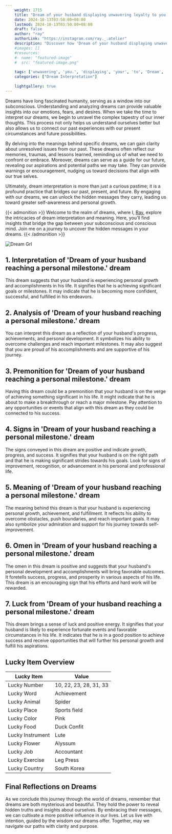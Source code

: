 ```yaml
---
    weight: 1715
    title: "Dream of your husband displaying unwavering loyalty to you."  # Assuming 'title' column exists
    date: 2024-10-13T03:50:00+08:00
    lastmod: 2024-10-13T03:50:00+08:00
    draft: false
    author: "ray"
    authorLink: "https://instagram.com/ray._.atelier"
    description: "Discover how 'Dream of your husband displaying unwavering loyalty to you.' can interpret your future and uncover its significant meanings in your life."
    #images: []
    #resources:
    #- name: "featured-image"
    #  src: "featured-image.png"
    
    tags: ['unwavering', 'you.', 'displaying', 'your', 'to', 'Dream', 'husband', 'loyalty', 'of']
    categories: ["Dream Interpretation"]
    
    lightgallery: true
---
```

    
Dreams have long fascinated humanity, serving as a window into our subconscious. Understanding and analyzing dreams can provide valuable insights into our emotions, fears, and desires. When we take the time to interpret our dreams, we begin to unravel the complex tapestry of our inner thoughts. This process not only helps us understand ourselves better but also allows us to connect our past experiences with our present circumstances and future possibilities.

By delving into the meanings behind specific dreams, we can gain clarity about unresolved issues from our past. These dreams often reflect our memories, traumas, and lessons learned, reminding us of what we need to confront or embrace. Moreover, dreams can serve as a guide for our future, revealing our aspirations and potential paths we may take. They can provide warnings or encouragement, nudging us toward decisions that align with our true selves.

Ultimately, dream interpretation is more than just a curious pastime; it is a profound practice that bridges our past, present, and future. By engaging with our dreams, we can unlock the hidden messages they carry, leading us toward greater self-awareness and personal growth.

{{< admonition >}}
Welcome to the realm of dreams, where I, [Ray](https://instagram.com/ray._.atelier), explore the intricacies of dream interpretation and meaning. Here, you’ll find insights that bridge the gap between your subconscious and conscious mind. Join me on a journey to uncover the hidden messages in your dreams.
{{< /admonition >}}

![Dream Grl](https://cdn.pixabay.com/photo/2017/11/02/03/35/gothic-2910057_1280.jpg "Dream Grl")

## 1. Interpretation of 'Dream of your husband reaching a personal milestone.' dream

This dream suggests that your husband is experiencing personal growth and accomplishments in his life. It signifies that he is achieving significant goals or milestones. It may indicate that he is becoming more confident, successful, and fulfilled in his endeavors.

## 2. Analysis of 'Dream of your husband reaching a personal milestone.' dream

You can interpret this dream as a reflection of your husband's progress, achievements, and personal development. It symbolizes his ability to overcome challenges and reach important milestones. It may also suggest that you are proud of his accomplishments and are supportive of his journey.

## 3. Premonition for 'Dream of your husband reaching a personal milestone.' dream

Having this dream could be a premonition that your husband is on the verge of achieving something significant in his life. It might indicate that he is about to make a breakthrough or reach a major milestone. Pay attention to any opportunities or events that align with this dream as they could be connected to his success.

## 4. Signs in 'Dream of your husband reaching a personal milestone.' dream

The signs conveyed in this dream are positive and indicate growth, progress, and success. It signifies that your husband is on the right path and that he is making significant strides towards his goals. Look for signs of improvement, recognition, or advancement in his personal and professional life.

## 5. Meaning of 'Dream of your husband reaching a personal milestone.' dream

The meaning behind this dream is that your husband is experiencing personal growth, achievement, and fulfillment. It reflects his ability to overcome obstacles, push boundaries, and reach important goals. It may also symbolize your admiration and support for his journey towards self-improvement.

## 6. Omen in 'Dream of your husband reaching a personal milestone.' dream

The omen in this dream is positive and suggests that your husband's personal development and accomplishments will bring favorable outcomes. It foretells success, progress, and prosperity in various aspects of his life. This dream is an encouraging sign that his efforts and hard work will be rewarded.

## 7. Luck from 'Dream of your husband reaching a personal milestone.' dream

This dream brings a sense of luck and positive energy. It signifies that your husband is likely to experience fortunate events and favorable circumstances in his life. It indicates that he is in a good position to achieve success and receive opportunities that will further his personal growth and fulfill his aspirations.

## Lucky Item Overview
| Lucky Item          | Value              |
|---------------|--------------------|
| Lucky Number        | 10, 22, 23, 28, 31, 33  |
| Lucky Word          | Achievement |
| Lucky Animal        | Spider |
| Lucky Place         | Sports field     |
| Lucky Color         | Pink     |
| Lucky Food          | Duck Confit      |
| Lucky Instrument    | Lute |
| Lucky Flower        | Alyssum    |
| Lucky Job           | Accountant       |
| Lucky Exercise      | Leg Press  |
| Lucky Country       | South Korea    |


##  Final Reflections on Dreams

As we conclude this journey through the world of dreams, remember that dreams are both mysterious and beautiful. They hold the power to reveal hidden truths and insights about ourselves. By embracing their messages, we can cultivate a more positive influence in our lives. Let us live with intention, guided by the wisdom our dreams offer. Together, may we navigate our paths with clarity and purpose.

